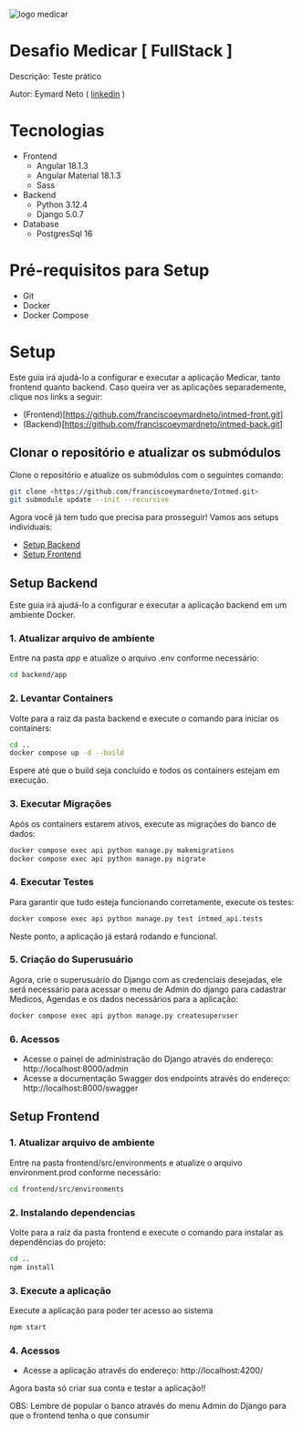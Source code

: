 ![logo medicar](https://i.postimg.cc/DZNPJSxk/Logo.png "logo medicar")
# Desafio Medicar  [ FullStack ]
Descrição: Teste prático

Autor: Eymard Neto ( [linkedin](https://www.linkedin.com/in/eymard-neto-216254207) )

# Tecnologias

- Frontend
    - Angular 18.1.3
    - Angular Material 18.1.3
    - Sass
- Backend
    - Python 3.12.4
    - Django 5.0.7
- Database
    - PostgresSql 16

# Pré-requisitos para Setup

- Git
- Docker
- Docker Compose

# Setup
Este guia irá ajudá-lo a configurar e executar a aplicação Medicar, tanto frontend quanto backend.
Caso queira ver as aplicações separademente, clique nos links a seguir:

- (Frontend)[https://github.com/franciscoeymardneto/intmed-front.git]
- (Backend)[https://github.com/franciscoeymardneto/intmed-back.git]

## Clonar o repositório e atualizar os submódulos
Clone o repositório e atualize os submódulos com o seguintes comando:

```bash
git clone <https://github.com/franciscoeymardneto/Intmed.git>
git submodule update --init --recursive
```
Agora você já tem tudo que precisa para prosseguir! Vamos aos setups individuais:

- [Setup Backend](https://github.com/franciscoeymardneto/Intmed?tab=readme-ov-file#setup-backend)
- [Setup Frontend](https://github.com/franciscoeymardneto/Intmed?tab=readme-ov-file#setup-frontend)

## Setup Backend
Este guia irá ajudá-lo a configurar e executar a aplicação backend em um ambiente Docker.

### 1. Atualizar arquivo de ambiente

Entre na pasta *app* e atualize o arquivo .env conforme necessário:
```bash
cd backend/app
```

### 2. Levantar Containers
Volte para a raiz da pasta backend e execute o comando para iniciar os containers:

```bash
cd ..
docker compose up -d --build
```

Espere até que o build seja concluído e todos os containers estejam em execução.

### 3. Executar Migrações
Após os containers estarem ativos, execute as migrações do banco de dados:

```bash
docker compose exec api python manage.py makemigrations
docker compose exec api python manage.py migrate
```

### 4. Executar Testes
Para garantir que tudo esteja funcionando corretamente, execute os testes:

```bash
docker compose exec api python manage.py test intmed_api.tests
```

Neste ponto, a aplicação já estará rodando e funcional.

### 5. Criação do Superusuário
Agora, crie o superusuário do Django com as credenciais desejadas, ele será necessário para acessar o menu
de Admin do django para cadastrar Medicos, Agendas e os dados necessários para a aplicação:

```bash
docker compose exec api python manage.py createsuperuser
```

### 6. Acessos

- Acesse o painel de administração do Django através do endereço: http://localhost:8000/admin
- Acesse a documentação Swagger dos endpoints através do endereço: http://localhost:8000/swagger

## Setup Frontend

### 1. Atualizar arquivo de ambiente

Entre na pasta frontend/src/environments e atualize o arquivo environment.prod conforme necessário:

```bash
cd frontend/src/environments
```

### 2. Instalando dependencias
Volte para a raiz da pasta frontend e execute o comando para instalar as dependências do projeto:

```bash
cd ..
npm install
```

### 3. Execute a aplicação
Execute a aplicação para poder ter acesso ao sistema

```bash
npm start
```
### 4. Acessos

- Acesse a aplicação através do endereço: http://localhost:4200/

Agora basta só criar sua conta e testar a aplicação!!

OBS: Lembre de popular o banco através do menu Admin do Django para que o frontend tenha o que
consumir